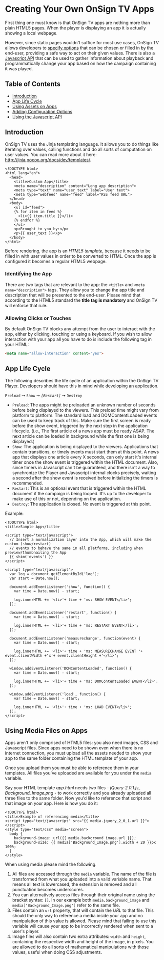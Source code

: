 # Creating Your Own OnSign TV Apps

First thing one must know is that OnSign TV apps are nothing more than plain HTML5 pages. When the player is displaying an app it is actually showing a local webpage.

However, since static pages wouldn't suffice for most use cases, OnSign TV allows developers to [specify options](USERCONF.md#app-configuration) that can be chosen or filled in by the end-user, providing a safe way to act on their given values. There is also a [Javascript API](JSBRIDGE.md#signage-object) that can be used to gather information about playback and programmatically change your app based on how the campaign containing it was played.

## Table of Contents

  * [Introduction](#introduction)
  * [App Life Cycle](#app-life-cycle)
  * [Using Assets on Apps](#using-media-files-on-apps)
  * [Adding Configuration Options](USERCONF.md#app-configuration)
  * [Using the Javascript API](JSBRIDGE.md#signage-object)

## Introduction

OnSign TV uses the Jinja templating language. It allows you to do things like iterating over values, calling functions and do all sorts of computation on user values. You can read more about it here: <http://jinja.pocoo.org/docs/dev/templates/>.

```html+jinja
<!DOCTYPE html>
<html lang="en">
  <head>
    <title>Custom App</title>
    <meta name="description" content="Long app description">
    <meta type="text" name="user_text" label="User text">
    <meta type="webfeed" name="feed" label="RSS feed URL">
  </head>
  <body>
    <ul id="feed">
    {% for item in feed %}
      <li>{{ item.title }}</li>
    {% endfor %}
    </ul>
    <p>Brought to you by:</p>
    <p>{{ user_text }}</p>
  </body>
</html>
```

Before rendering, the app is an *HTML5 template*, because it needs to be filled in with user values in order to be converted to HTML. Once the app is configured it becomes a regular HTML5 webpage.


### Identifying the App
There are two tags that are relevant to the app: the `<title>` and `<meta name="description">` tags. They allow you to change the app title and description that will be presented to the end-user. Please mind that according to the HTML5 standard the **title tag is mandatory** and OnSign TV will enforce that rule.

### Allowing Clicks or Touches

By default OnSign TV blocks any attempt from the user to interact with the app, either by clicking, touching or using a keyboard. If you wish to allow interaction with your app all you have to do is include the following tag in your HTML:

```html
<meta name="allow-interaction" content="yes">
```

## App Life Cycle

The following describes the life cycle of an application within the OnSign TV Player. Developers should have this in mind while developing an application.

`Preload` ➞ `Show` ➞ *`[Restart]`* ➞ `Destroy`

- `Preload`: The apps might be preloaded an unknown number of seconds before being displayed to the viewers. This preload time might vary from platform to platform. The standard load and DOMContentLoaded events can be used to keep track of this.
Make sure the first screen is ready before the show event, triggered by the next step in the application lifecycle. (i.e., The first article of a news app must be ready ASAP. The next article can be loaded in background while the first one is being displayed.)
- `Show`: The application is being displayed to the viewers. Applications that contain transitions, or timely events must start them at this point.
A news app that displays one article every X seconds, can only start it's internal timer once the show event is triggered within the HTML document. Also, since timers in Javascript can't be guaranteed, and there isn't a way to synchronize the Player and Javascript internal clocks precisely, waiting a second after the show event is received before initializing the timers is recommended.
- `Restart`: This is an optional event that is triggered within the HTML document if the campaign is being looped. It's up to the developer to make use of this or not, depending on the application.
- `Destroy`: The application is closed. No event is triggered at this point.

Example:

```html+jinja
<!DOCTYPE html>
<title>Sample App</title>

<script type="text/javascript">
  // Insert a normalization layer into the App, which will make the custom (show/restart)
  // events to behave the same in all platforms, including when preview/thumbnailing the App
  {{ shim('events') }}
</script>

<script type="text/javascript">
  var log = document.getElementById('log');
  var start = Date.now();

  document.addEventListener('show', function() {
    var time = Date.now() - start;

    log.innerHTML += '<li>'+ time + 'ms: SHOW EVENT</li>';
  });

  document.addEventListener('restart', function() {
    var time = Date.now() - start;

    log.innerHTML += '<li>'+ time + 'ms: RESTART EVENT</li>';
  });

  document.addEventListener('measurechange', function(event) {
    var time = Date.now() - start;

    log.innerHTML += '<li>'+ time + 'ms: MEASURECHANGE EVENT '+ event.clientWidth +'x'+ event.clientHeight +'</li>';
  });

  window.addEventListener('DOMContentLoaded', function() {
    var time = Date.now() - start;

    log.innerHTML += '<li>'+ time + 'ms: DOMContentLoaded EVENT</li>';
  });

  window.addEventListener('load', function() {
    var time = Date.now() - start;

    log.innerHTML += '<li>'+ time + 'ms: LOAD EVENT</li>';
  });
</script>
```

## Using Media Files on Apps

Apps aren't only comprised of HTML5 files: you also need images, CSS and Javascript files. Since apps need to be shown even when there is no internet connection, you must upload all the assets needed to show your app to the same folder containing the HTML template of your app.

Once you upload them you must be able to reference them in your templates. All files you've uploaded are available for you under the `media` variable.

Say your HTML template *app.html* needs two files - *jQuery-2.0.1.js*, *Background_Image.png* - to work correctly and you already uploaded all three files to the same folder. Now you'd like to reference that script and that image on your app. Here is how you do it:

```html+jinja
<!DOCTYPE html>
<title>Example of referencing media</title>
<script type="text/javascript" src="{{ media.jquery_2_0_1.url }}"></script>
<style type="text/css" media="screen">
  body {
    background-image: url({{ media.background_image.url }});
    background-size: {{ media['Background_Image.png'].width + 20 }}px 100%;
  }
</style>
```

When using media please mind the following:

1. All files are accessed through the `media` variable. The name of the file is transformed from what you uploaded into a valid variable name. That means all text is lowercased, the extension is removed and all punctuation becomes underscores.
2. You can alternatively access files through their original name using the bracket syntax: `[]`. In our example both `media.background_image` and `media['Background_Image.png']` refer to the same file.
3. Files contain an `url` property, that will contain the *URL* to that file. This should the only way to reference a media inside your app and no manipulation of this value is allowed. Please mind that failing to use this variable will cause your app to be incorrectly rendered when sent to a user's player.
4. Image files will also contain two extra attributes: `width` and `height`, containing the respective width and height of the image, in pixels. You are allowed to do all sorts of mathematical manipulations with those values, useful when doing CSS adjustments.
